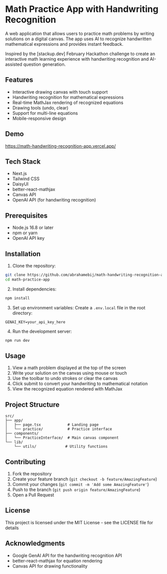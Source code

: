 
# Math Practice App with Handwriting Recognition

A web application that allows users to practice math problems by writing solutions on a digital canvas. The app uses AI to recognize handwritten mathematical expressions and provides instant feedback.

Inspired by the [stackup.dev] February Hackathon challenge to create an interactive math learning experience with handwriting recognition and AI-assisted question generation.


## Features

- Interactive drawing canvas with touch support
- Handwriting recognition for mathematical expressions
- Real-time MathJax rendering of recognized equations
- Drawing tools (undo, clear)
- Support for multi-line equations
- Mobile-responsive design

## Demo
https://math-handwriting-recognition-app.vercel.app/


## Tech Stack

- Next.js
- Tailwind CSS
- DaisyUI
- better-react-mathjax
- Canvas API
- OpenAI API (for handwriting recognition)

## Prerequisites

- Node.js 16.8 or later
- npm or yarn
- OpenAI API key

## Installation

1. Clone the repository:
```bash
git clone https://github.com/abrahamebij/math-handwriting-recognition-app
cd math-practice-app
```

2. Install dependencies:
```bash
npm install
```

3. Set up environment variables:
Create a `.env.local` file in the root directory:
```env
GENAI_KEY=your_api_key_here
```

4. Run the development server:
```bash
npm run dev
```

## Usage

1. View a math problem displayed at the top of the screen
2. Write your solution on the canvas using mouse or touch
3. Use the toolbar to undo strokes or clear the canvas
4. Click submit to convert your handwriting to mathematical notation
5. View the recognized equation rendered with MathJax

## Project Structure

```
src/
├── app/
│   ├── page.tsx            # Landing page
│   └── practice/           # Practice interface
├── components/
│   └── PracticeInterface/  # Main canvas component
└── lib/
    └── utils/             # Utility functions
```

## Contributing

1. Fork the repository
2. Create your feature branch (`git checkout -b feature/AmazingFeature`)
3. Commit your changes (`git commit -m 'Add some AmazingFeature'`)
4. Push to the branch (`git push origin feature/AmazingFeature`)
5. Open a Pull Request

## License

This project is licensed under the MIT License - see the LICENSE file for details

## Acknowledgments

- Google GenAI API for the handwriting recognition API
- better-react-mathjax for equation rendering
- Canvas API for drawing functionality